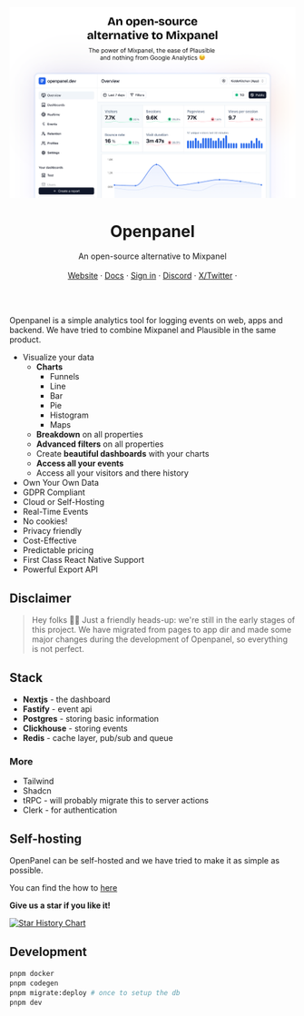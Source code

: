 ![hero](apps/public/public/ogimage.png)

<p align="center">
	<h1 align="center"><b>Openpanel</b></h1>
<p align="center">
    An open-source alternative to Mixpanel
    <br />
    <br />
    <a href="https://openpanel.dev">Website</a>
    ·
    <a href="https://docs.openpanel.dev">Docs</a>
    ·
    <a href="https://dashboard.openpanel.dev">Sign in</a>
    ·
    <a href="https://go.openpanel.dev/discord">Discord</a>
    ·
    <a href="https://twitter.com/CarlLindesvard">X/Twitter</a>
    ·
  </p>
  <br />
  <br />
</p>
  
Openpanel is a simple analytics tool for logging events on web, apps and backend. We have tried to combine Mixpanel and Plausible in the same product.

- Visualize your data
  - **Charts**
    - Funnels
    - Line
    - Bar
    - Pie
    - Histogram
    - Maps
  - **Breakdown** on all properties
  - **Advanced filters** on all properties
  - Create **beautiful dashboards** with your charts
  - **Access all your events**
  - Access all your visitors and there history
- Own Your Own Data
- GDPR Compliant
- Cloud or Self-Hosting
- Real-Time Events
- No cookies!
- Privacy friendly
- Cost-Effective
- Predictable pricing
- First Class React Native Support
- Powerful Export API

## Disclaimer

> Hey folks 👋🏻 Just a friendly heads-up: we're still in the early stages of this project. We have migrated from pages to app dir and made some major changes during the development of Openpanel, so everything is not perfect.

## Stack

- **Nextjs** - the dashboard
- **Fastify** - event api
- **Postgres** - storing basic information
- **Clickhouse** - storing events
- **Redis** - cache layer, pub/sub and queue

### More

- Tailwind
- Shadcn
- tRPC - will probably migrate this to server actions
- Clerk - for authentication

## Self-hosting

OpenPanel can be self-hosted and we have tried to make it as simple as possible.

You can find the how to [here](https://docs.openpanel.dev/docs/self-hosting)

**Give us a star if you like it!**

[![Star History Chart](https://api.star-history.com/svg?repos=Openpanel-dev/openpanel&type=Date)](https://star-history.com/#Openpanel-dev/openpanel&Date)

## Development

```bash
pnpm docker
pnpm codegen
pnpm migrate:deploy # once to setup the db
pnpm dev
```
